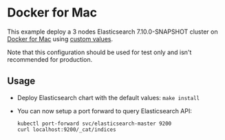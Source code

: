 # Docker for Mac

This example deploy a 3 nodes Elasticsearch 7.10.0-SNAPSHOT cluster on [Docker for Mac][]
using [custom values][].

Note that this configuration should be used for test only and isn't recommended
for production.


## Usage

* Deploy Elasticsearch chart with the default values: `make install`

* You can now setup a port forward to query Elasticsearch API:

  ```
  kubectl port-forward svc/elasticsearch-master 9200
  curl localhost:9200/_cat/indices
  ```


[custom values]: https://github.com/elastic/helm-charts/tree/7.10/elasticsearch/examples/docker-for-mac/values.yaml
[docker for mac]: https://docs.docker.com/docker-for-mac/kubernetes/
